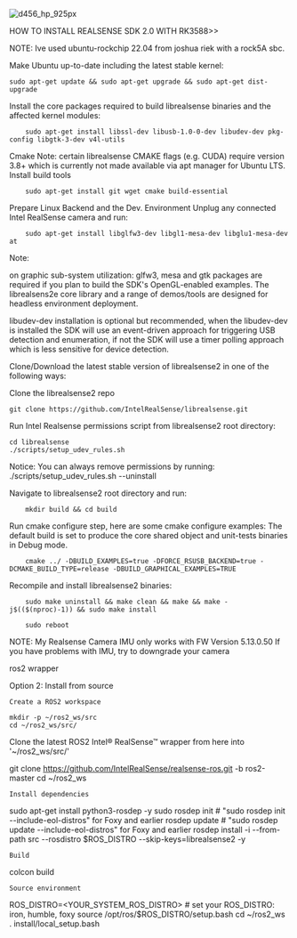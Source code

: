 
![d456_hp_925px](https://github.com/user-attachments/assets/ff672fdc-ad5a-4ef3-b1fb-08998e45143b)


HOW TO INSTALL REALSENSE SDK 2.0 WITH RK3588>>

NOTE: Ive used ubuntu-rockchip 22.04 from joshua riek with a rock5A sbc.



Make Ubuntu up-to-date including the latest stable kernel:

    sudo apt-get update && sudo apt-get upgrade && sudo apt-get dist-upgrade

Install the core packages required to build librealsense binaries and the affected kernel modules:

		sudo apt-get install libssl-dev libusb-1.0-0-dev libudev-dev pkg-config libgtk-3-dev v4l-utils

Cmake Note: certain librealsense CMAKE flags (e.g. CUDA) require version 3.8+ which is currently not made available via apt manager for Ubuntu LTS.
Install build tools

		sudo apt-get install git wget cmake build-essential

Prepare Linux Backend and the Dev. Environment
Unplug any connected Intel RealSense camera and run:

		sudo apt-get install libglfw3-dev libgl1-mesa-dev libglu1-mesa-dev at


Note:

on graphic sub-system utilization:
glfw3, mesa and gtk packages are required if you plan to build the SDK's OpenGL-enabled examples.
The librealsens2e core library and a range of demos/tools are designed for headless environment deployment.

libudev-dev installation is optional but recommended,
when the libudev-dev is installed the SDK will use an event-driven approach for triggering USB detection and enumeration,
if not the SDK will use a timer polling approach which is less sensitive for device detection.


Clone/Download the latest stable version of librealsense2 in one of the following ways:

Clone the librealsense2 repo

    git clone https://github.com/IntelRealSense/librealsense.git

    




Run Intel Realsense permissions script from librealsense2 root directory:

	cd librealsense		
  	./scripts/setup_udev_rules.sh

Notice: You can always remove permissions by running: ./scripts/setup_udev_rules.sh --uninstall



Navigate to librealsense2 root directory and run:

		mkdir build && cd build

Run cmake configure step, here are some cmake configure examples:
The default build is set to produce the core shared object and unit-tests binaries in Debug mode.

		cmake ../ -DBUILD_EXAMPLES=true -DFORCE_RSUSB_BACKEND=true -DCMAKE_BUILD_TYPE=release -DBUILD_GRAPHICAL_EXAMPLES=TRUE


Recompile and install librealsense2 binaries:

		sudo make uninstall && make clean && make && make -j$(($(nproc)-1)) && sudo make install

		sudo reboot



NOTE:
My Realsense Camera IMU only works with FW Version 5.13.0.50
If you have problems with IMU, try to downgrade your camera



ros2 wrapper


Option 2: Install from source

    Create a ROS2 workspace

    mkdir -p ~/ros2_ws/src
    cd ~/ros2_ws/src/

Clone the latest ROS2 Intel® RealSense™ wrapper from here into '~/ros2_ws/src/'

git clone https://github.com/IntelRealSense/realsense-ros.git -b ros2-master
cd ~/ros2_ws

    Install dependencies

sudo apt-get install python3-rosdep -y
sudo rosdep init # "sudo rosdep init --include-eol-distros" for Foxy and earlier
rosdep update # "sudo rosdep update --include-eol-distros" for Foxy and earlier
rosdep install -i --from-path src --rosdistro $ROS_DISTRO --skip-keys=librealsense2 -y

    Build

colcon build

    Source environment

ROS_DISTRO=<YOUR_SYSTEM_ROS_DISTRO>  # set your ROS_DISTRO: iron, humble, foxy
source /opt/ros/$ROS_DISTRO/setup.bash
cd ~/ros2_ws
. install/local_setup.bash







